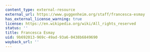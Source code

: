 ```yaml
---
content_type: external-resource
external_url: https://www.guggenheim.org/staff/francesca-esmay
has_external_license_warning: true
license: https://en.wikipedia.org/wiki/All_rights_reserved
status: ''
title: Francesca Esmay
uid: 9b692013-969c-49ad-93a6-0438b6849690
wayback_url: ''
---
```

